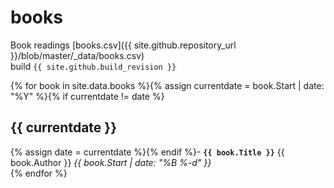# books
Book readings [books.csv]({{ site.github.repository_url }}/blob/master/_data/books.csv)  
build ``{{ site.github.build_revision }}``

{% for book in site.data.books %}{% assign currentdate = book.Start | date: "%Y" %}{% if currentdate != date %}
## {{ currentdate }}
{% assign date = currentdate %}{% endif %}- **`{{ book.Title }}`** {{ book.Author }} *{{ book.Start | date: "%B %-d" }}*  
{% endfor %}

<script type="text/javascript">
document.querySelector('body').classList.add('markdown-body');
</script>
